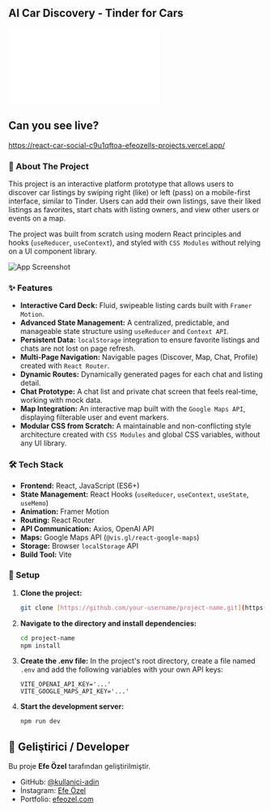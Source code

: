 ## AI Car Discovery - Tinder for Cars

![Türkçe Anlatım İçin Tıklayın](./README.tr.md)

## Can you see live?

https://react-car-social-c9u1qftoa-efeozells-projects.vercel.app/

### 📝 About The Project

This project is an interactive platform prototype that allows users to discover car listings by swiping right (like) or left (pass) on a mobile-first interface, similar to Tinder. Users can add their own listings, save their liked listings as favorites, start chats with listing owners, and view other users or events on a map.

The project was built from scratch using modern React principles and hooks (`useReducer`, `useContext`), and styled with `CSS Modules` without relying on a UI component library.

![App Screenshot](./images/carapp.gif)

### ✨ Features

- **Interactive Card Deck:** Fluid, swipeable listing cards built with `Framer Motion`.
- **Advanced State Management:** A centralized, predictable, and manageable state structure using `useReducer` and `Context API`.
- **Persistent Data:** `localStorage` integration to ensure favorite listings and chats are not lost on page refresh.
- **Multi-Page Navigation:** Navigable pages (Discover, Map, Chat, Profile) created with `React Router`.
- **Dynamic Routes:** Dynamically generated pages for each chat and listing detail.
- **Chat Prototype:** A chat list and private chat screen that feels real-time, working with mock data.
- **Map Integration:** An interactive map built with the `Google Maps API`, displaying filterable user and event markers.
- **Modular CSS from Scratch:** A maintainable and non-conflicting style architecture created with `CSS Modules` and global CSS variables, without any UI library.

### 🛠️ Tech Stack

- **Frontend:** React, JavaScript (ES6+)
- **State Management:** React Hooks (`useReducer`, `useContext`, `useState`, `useMemo`)
- **Animation:** Framer Motion
- **Routing:** React Router
- **API Communication:** Axios, OpenAI API
- **Maps:** Google Maps API (`@vis.gl/react-google-maps`)
- **Storage:** Browser `localStorage` API
- **Build Tool:** Vite

### 🚀 Setup

1.  **Clone the project:**
    ```bash
    git clone [https://github.com/your-username/project-name.git](https://github.com/your-username/project-name.git)
    ```
2.  **Navigate to the directory and install dependencies:**
    ```bash
    cd project-name
    npm install
    ```
3.  **Create the .env file:**
    In the project's root directory, create a file named `.env` and add the following variables with your own API keys:
    ```
    VITE_OPENAI_API_KEY='...'
    VITE_GOOGLE_MAPS_API_KEY='...'
    ```
4.  **Start the development server:**
    ```bash
    npm run dev
    ```

## 👤 Geliştirici / Developer

Bu proje **Efe Özel** tarafından geliştirilmiştir.

- GitHub: [@kullanici-adin](https://github.com/efeozell)
- İnstagram: [Efe Özel](https://www.instagram.com/efeeozell/)
- Portfolio: [efeozel.com](https://www.efeozel.com)
